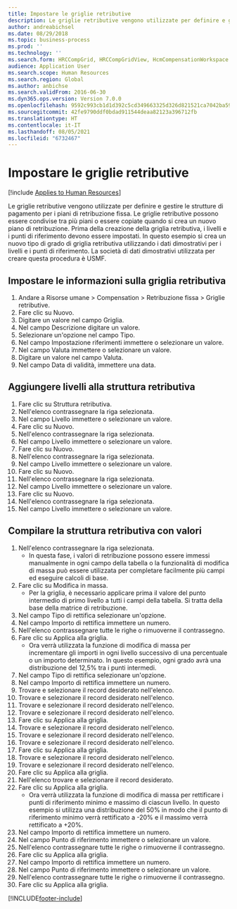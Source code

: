 ```yaml
---
title: Impostare le griglie retributive
description: Le griglie retributive vengono utilizzate per definire e gestire le strutture di pagamento per i piani di retribuzione fissa.
author: andreabichsel
ms.date: 08/29/2018
ms.topic: business-process
ms.prod: ''
ms.technology: ''
ms.search.form: HRCCompGrid, HRCCompGridView, HcmCompensationWorkspace
audience: Application User
ms.search.scope: Human Resources
ms.search.region: Global
ms.author: anbichse
ms.search.validFrom: 2016-06-30
ms.dyn365.ops.version: Version 7.0.0
ms.openlocfilehash: 9592c993cb1d1d392c5cd349663325d326d821521ca7042ba593d74e8f3b5d2f
ms.sourcegitcommit: 42fe9790ddf0bdad911544deaa82123a396712fb
ms.translationtype: HT
ms.contentlocale: it-IT
ms.lasthandoff: 08/05/2021
ms.locfileid: "6732467"
---
```

# <a name="set-up-compensation-grids"></a>Impostare le griglie retributive

[!include [Applies to Human Resources](../includes/applies-to-hr.md)]

Le griglie retributive vengono utilizzate per definire e gestire le strutture di pagamento per i piani di retribuzione fissa. Le griglie retributive possono essere condivise tra più piani o essere copiate quando si crea un nuovo piano di retribuzione.  Prima della creazione della griglia retributiva, i livelli e i punti di riferimento devono essere impostati. In questo esempio si crea un nuovo tipo di grado di griglia retributiva utilizzando i dati dimostrativi per i livelli e i punti di riferimento. La società di dati dimostrativi utilizzata per creare questa procedura è USMF.


## <a name="set-up-information-about-the-compensation-grid"></a>Impostare le informazioni sulla griglia retributiva
1. Andare a Risorse umane > Compensation > Retribuzione fissa > Griglie retributive.
2. Fare clic su Nuovo.
3. Digitare un valore nel campo Griglia.
4. Nel campo Descrizione digitare un valore.
5. Selezionare un'opzione nel campo Tipo.
6. Nel campo Impostazione riferimenti immettere o selezionare un valore.
7. Nel campo Valuta immettere o selezionare un valore.
8. Digitare un valore nel campo Valuta.
9. Nel campo Data di validità, immettere una data.

## <a name="add-levels-to-the-compensation-structure"></a>Aggiungere livelli alla struttura retributiva
1. Fare clic su Struttura retributiva.
2. Nell'elenco contrassegnare la riga selezionata.
3. Nel campo Livello immettere o selezionare un valore.
4. Fare clic su Nuovo.
5. Nell'elenco contrassegnare la riga selezionata.
6. Nel campo Livello immettere o selezionare un valore.
7. Fare clic su Nuovo.
8. Nell'elenco contrassegnare la riga selezionata.
9. Nel campo Livello immettere o selezionare un valore.
10. Fare clic su Nuovo.
11. Nell'elenco contrassegnare la riga selezionata.
12. Nel campo Livello immettere o selezionare un valore.
13. Fare clic su Nuovo.
14. Nell'elenco contrassegnare la riga selezionata.
15. Nel campo Livello immettere o selezionare un valore.

## <a name="fill-in-the-compensation-structure-with-values"></a>Compilare la struttura retributiva con valori
1. Nell'elenco contrassegnare la riga selezionata.
    * In questa fase, i valori di retribuzione possono essere immessi manualmente in ogni campo della tabella o la funzionalità di modifica di massa può essere utilizzata per completare facilmente più campi ed eseguire calcoli di base.  
2. Fare clic su Modifica in massa.
    * Per la griglia, è necessario applicare prima il valore del punto intermedio di primo livello a tutti i campi della tabella. Si tratta della base della matrice di retribuzione.  
3. Nel campo Tipo di rettifica selezionare un'opzione.
4. Nel campo Importo di rettifica immettere un numero.
5. Nell'elenco contrassegnare tutte le righe o rimuoverne il contrassegno.
6. Fare clic su Applica alla griglia.
    * Ora verrà utilizzata la funzione di modifica di massa per incrementare gli importi in ogni livello successivo di una percentuale o un importo determinato. In questo esempio, ogni grado avrà una distribuzione del 12,5% tra i punti intermedi.  
7. Nel campo Tipo di rettifica selezionare un'opzione.
8. Nel campo Importo di rettifica immettere un numero.
9. Trovare e selezionare il record desiderato nell'elenco.
10. Trovare e selezionare il record desiderato nell'elenco.
11. Trovare e selezionare il record desiderato nell'elenco.
12. Trovare e selezionare il record desiderato nell'elenco.
13. Fare clic su Applica alla griglia.
14. Trovare e selezionare il record desiderato nell'elenco.
15. Trovare e selezionare il record desiderato nell'elenco.
16. Trovare e selezionare il record desiderato nell'elenco.
17. Fare clic su Applica alla griglia.
18. Trovare e selezionare il record desiderato nell'elenco.
19. Trovare e selezionare il record desiderato nell'elenco.
20. Fare clic su Applica alla griglia.
21. Nell'elenco trovare e selezionare il record desiderato.
22. Fare clic su Applica alla griglia.
    * Ora verrà utilizzata la funzione di modifica di massa per rettificare i punti di riferimento minimo e massimo di ciascun livello. In questo esempio si utilizza una distribuzione del 50% in modo che il punto di riferimento minimo verrà rettificato a -20% e il massimo verrà rettificato a +20%.  
23. Nel campo Importo di rettifica immettere un numero.
24. Nel campo Punto di riferimento immettere o selezionare un valore.
25. Nell'elenco contrassegnare tutte le righe o rimuoverne il contrassegno.
26. Fare clic su Applica alla griglia.
27. Nel campo Importo di rettifica immettere un numero.
28. Nel campo Punto di riferimento immettere o selezionare un valore.
29. Nell'elenco contrassegnare tutte le righe o rimuoverne il contrassegno.
30. Fare clic su Applica alla griglia.



[!INCLUDE[footer-include](../includes/footer-banner.md)]